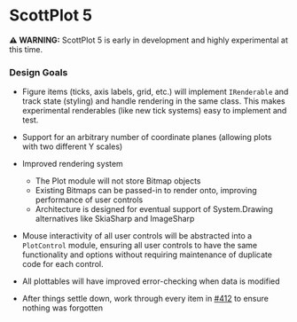 # ScottPlot 5 

**⚠️ WARNING:** ScottPlot 5 is early in development and highly experimental at this time.

### Design Goals

* Figure items (ticks, axis labels, grid, etc.) will implement `IRenderable` and track state (styling) and handle rendering in the same class. This makes experimental renderables (like new tick systems) easy to implement and test.

* Support for an arbitrary number of coordinate planes (allowing plots with two different Y scales)

* Improved rendering system
  * The Plot module will not store Bitmap objects
  * Existing Bitmaps can be passed-in to render onto, improving performance of user controls
  * Architecture is designed for eventual support of System.Drawing alternatives like SkiaSharp and ImageSharp

* Mouse interactivity of all user controls will be abstracted into a `PlotControl` module, ensuring all user controls to have the same functionality and options without requiring maintenance of duplicate code for each control.

* All plottables will have improved error-checking when data is modified

* After things settle down, work through every item in [#412](https://github.com/swharden/ScottPlot/issues/412) to ensure nothing was forgotten
